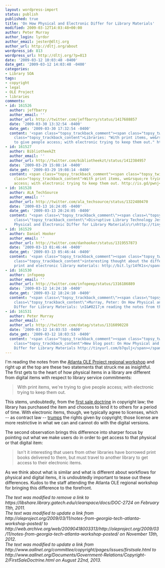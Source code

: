 ```yaml
---
layout: wordpress-import
status: publish
published: true
title: 'On How Physical and Electronic Differ for Library Materials'
modified: 2009-03-12T14:03:48+00:00
author: Peter Murray
author_login: lyrdor
author_email: jester@dltj.org
author_url: http://dltj.org/about
wordpress_id: 813
wordpress_url: http://dltj.org/?p=813
date: '2009-03-12 10:03:48 -0400'
date_gmt: '2009-03-12 14:03:48 -0400'
categories:
- Library SOA
tags:
- copyright
- legal
- OLE Project
- libraries
comments:
- id: 161526
  author: jeffbarry
  author_email: ''
  author_url: http://twitter.com/jeffbarry/status/1417688857
  date: '2009-03-30 13:32:54 -0400'
  date_gmt: '2009-03-30 17:32:54 -0400'
  content: '<span class="topsy_trackback_comment"><span class="topsy_twitter_username"><span
    class="topsy_trackback_content">Libraries: "With print items, we&rsquo;re trying
    to give people access; with electronic trying to keep them out." http://bit.ly/B6dep</span></span>'
- id: 161527
  author: BibliotheekZt
  author_email: ''
  author_url: http://twitter.com/bibliotheekzt/status/1412384957
  date: '2009-03-29 15:08:14 -0400'
  date_gmt: '2009-03-29 19:08:14 -0400'
  content: <span class="topsy_trackback_comment"><span class="topsy_twitter_username"><span
    class="topsy_trackback_content">With print items, we&rsquo;re trying to give people
    access; with electronic trying to keep them out. http://is.gd/pwnj</span></span>
- id: 161528
  author: ALA_TechSource
  author_email: ''
  author_url: http://twitter.com/ala_techsource/status/1322480470
  date: '2009-03-13 16:24:05 -0400'
  date_gmt: '2009-03-13 20:24:05 -0400'
  content: "<span class=\"topsy_trackback_comment\"><span class=\"topsy_twitter_username\"><span
    class=\"topsy_trackback_content\">Disruptive Library Technology Jester: On How
    Physical and Electronic Differ for Library Materials\r\nhttp://tinyurl.com/b7qulj</span></span>"
- id: 161529
  author: Daniel Hooker
  author_email: ''
  author_url: http://twitter.com/danhooker/status/1319557873
  date: '2009-03-13 01:46:44 -0400'
  date_gmt: '2009-03-13 05:46:44 -0400'
  content: '<span class="topsy_trackback_comment"><span class="topsy_twitter_username"><span
    class="topsy_trackback_content">interesting thought about the difference between
    print and electronic library materials: http://bit.ly/14fK1s</span></span>'
- id: 161530
  author: infopeep
  author_email: ''
  author_url: http://twitter.com/infopeep/status/1316186889
  date: '2009-03-12 14:24:10 -0400'
  date_gmt: '2009-03-12 18:24:10 -0400'
  content: "<span class=\"topsy_trackback_comment\"><span class=\"topsy_twitter_username\"><span
    class=\"topsy_trackback_content\">Murray, Peter: On How Physical and Electronic
    Differ for Library Materials: \nI&#8217;m reading the notes from th.. http://snipurl.com/dnxse</span></span>"
- id: 161531
  author: Peter Murray
  author_email: ''
  author_url: http://twitter.com/datag/status/1316090228
  date: '2009-03-12 14:03:53 -0400'
  date_gmt: '2009-03-12 18:03:53 -0400'
  content: '<span class="topsy_trackback_comment"><span class="topsy_twitter_username"><span
    class="topsy_trackback_content">New blog post: On How Physical and Electronic
    Differ for Library Materials http://tinyurl.com/b7qulj</span></span>'
---
```

<p>I'm reading the <span class="removed_link" title="https://libshare.library.gatech.edu/clearspace/docs/DOC-2724">notes</span> from the <a href="http://web.archive.org/web/20090418003313/http://oleproject.org/2009/03/11/notes-from-georgia-tech-atlanta-workshop-posted/" title="Notes from Georgia Tech / Atlanta Workshop (The OLE Project)">Atlanta OLE Project regional workshop</a> and right up at the top are these two statements that struck me as insightful.  The first gets to the heart of how physical items in a library are different from digital items with respect to library service commitments:</p>
<blockquote><p>With print items, we're trying to give people access; with electronic trying to keep them out.</p></blockquote>
<p>This stems, undoubtedly, from the <a href="http://www.aallnet.org/Documents/Government-Relations/Copyright-2/FirstSaleDoctrine.html" title="First Sale (AALL Copyright Committee)">first sale doctrine</a> in copyright law; the library has purchased the item and chooses to lend it to others for a period of time.  With electronic items, though, we typically agree to licenses, which -- as contract law -- <a href="http://www.eifl.net/cps/sections/services/eifl-ip/issues/handbook/relationship-between" title="The Relationship between Copyright and Contract Law: Electronic Resources and Library Consortia (EIFL)">trumps</a> the rights given by copyright; those license are more restrictive in what we can and cannot do with the digital versions.</p>
<p>The second observation brings this difference into sharper focus by pointing out what we make users do in order to get access to that physical or that digital item:</p>
<blockquote><p>Isn't it interesting that users from other libraries have borrowed print books delivered to them, but must travel to another library to get access to their electronic items.</p></blockquote>
<p>As we think about what is similar and what is different about workflows for physical and digital items, it is undoubtedly important to tease out these differences.  Kudos to the staff attending the Atlanta OLE regional workshop for bringing this difference to the forefront.
<p style="padding:0;margin:0;font-style:italic;" class="removed_link">The text was modified to remove a link to https://libshare.library.gatech.edu/clearspace/docs/DOC-2724 on February 11th, 2011.</p>
<p style="padding:0;margin:0;font-style:italic;">The text was modified to update a link from http://oleproject.org/2009/03/11/notes-from-georgia-tech-atlanta-workshop-posted/ to http://web.archive.org/web/20090418003313/http://oleproject.org/2009/03/11/notes-from-georgia-tech-atlanta-workshop-posted/ on November 13th, 2012.</p>
<p style="padding:0;margin:0;font-style:italic;">The text was modified to update a link from http://www.aallnet.org/committee/copyright/pages/issues/firstsale.html to http://www.aallnet.org/Documents/Government-Relations/Copyright-2/FirstSaleDoctrine.html on August 22nd, 2013.</p>
